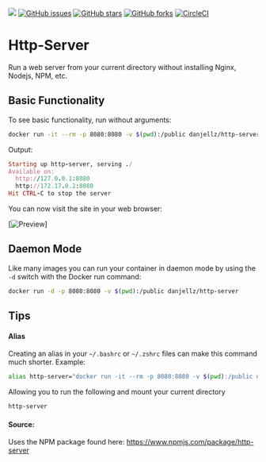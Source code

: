 [![](https://images.microbadger.com/badges/image/danjellz/http-server.svg)](http://microbadger.com/#/images/danjellz/http-server "Get your own image badge on microbadger.com") [![GitHub issues](https://img.shields.io/github/issues/danjellesma/http-server.svg)](https://github.com/danjellesma/http-server/issues) [![GitHub stars](https://img.shields.io/github/stars/danjellesma/http-server.svg)](https://github.com/danjellesma/http-server/stargazers) [![GitHub forks](https://img.shields.io/github/forks/danjellesma/http-server.svg)](https://github.com/danjellesma/http-server/network) [![CircleCI](https://circleci.com/gh/danjellesma/http-server/tree/master.svg?style=svg)](https://circleci.com/gh/danjellesma/http-server/tree/master)

# Http-Server

Run a web server from your current directory without installing Nginx, Nodejs, NPM, etc.

## Basic Functionality

To see basic functionality, run without arguments:

``` bash
docker run -it --rm -p 8080:8080 -v $(pwd):/public danjellz/http-server
```

Output:

``` ruby
Starting up http-server, serving ./
Available on:
  http://127.0.0.1:8080
  http://172.17.0.2:8080
Hit CTRL-C to stop the server
```

You can now visit the site in your web browser:

[![Preview](./preview1.png)]

## Daemon Mode

Like many images you can run your container in daemon mode by using the `-d` switch with the Docker run command:

``` bash
docker run -d -p 8080:8080 -v $(pwd):/public danjellz/http-server
```

## Tips

#### Alias
Creating an alias in your `~/.bashrc` or `~/.zshrc` files can make this command much shorter. Example:

``` bash
alias http-server="docker run -it --rm -p 8080:8080 -v $(pwd):/public danjellz/http-server"
```

Allowing you to run the following and mount your current directory

``` bash
http-server
```

#### Source:

Uses the NPM package found here:
https://www.npmjs.com/package/http-server
